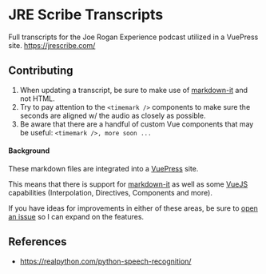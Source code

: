 # JRE Scribe Transcripts
Full transcripts for the Joe Rogan Experience podcast utilized in a VuePress site. https://jrescribe.com/

## Contributing

1. When updating a transcript, be sure to make use of [markdown-it](https://markdown-it.github.io/) and not HTML.
2. Try to pay attention to the `<timemark />` components to make sure the seconds are aligned w/ the audio as closely as possible.
3. Be aware that there are a handful of custom Vue components that may be useful: `<timemark />, more soon ...`



#### Background
These markdown files are integrated into a [VuePress](https://vuepress.vuejs.org) site.

This means that there is support for [markdown-it](https://markdown-it.github.io/) as well as some [VueJS](vuejs.org) capabilities (Interpolation, Directives, Components and more).

If you have ideas for improvements in either of these areas, be sure to [open an issue](https://github.com/achendrick/jrescribe-transcripts/issues) so I can expand on the features.

## References

- https://realpython.com/python-speech-recognition/

